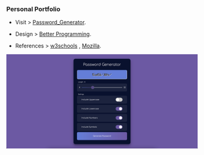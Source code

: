 ### Personal Portfolio

- Visit > [Password_Generator](https://ugurkarakurt.github.io/Frontend-Challanges/Password_Generator/).

- Design > [Better Programming](https://betterprogramming.pub/6-inspiring-frontend-challenges-87c18813723a).

- References > [w3schools](https://www.w3schools.com/) , [Mozilla](https://developer.mozilla.org/en-US/).

![image info](screenshot.png)
